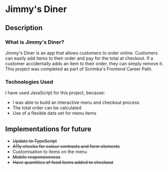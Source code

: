 # Jimmy's Diner

## Description

### What is Jimmy's Diner?

Jimmy's Diner is an app that allows customers to order online. Customers can easily add items to their order and pay for the total at checkout. If a customer accidentally adds an item to their order, they can simply remove it. This project was completed as part of Scrimba's Frontend Career Path.

### Technologies Used

I have used JavaScript for this project, because: 

- I was able to build an interactive menu and checkout process
- The total order can be calculated
- Use of a flexible data set for menu items

## Implementations for future

- ~~Update to TypeScript~~
- ~~A11y checks for colour contrasts and form elements~~
- Customisation to items on the menu
- ~~Mobile responsiveness~~
- ~~Have quantities of food items added to checkout~~
